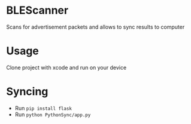 # BLEScanner
Scans for advertisement packets and allows to sync results to computer

# Usage
Clone project with xcode and run on your device

# Syncing
* Run ```pip install flask```
* Run ```python PythonSync/app.py```
